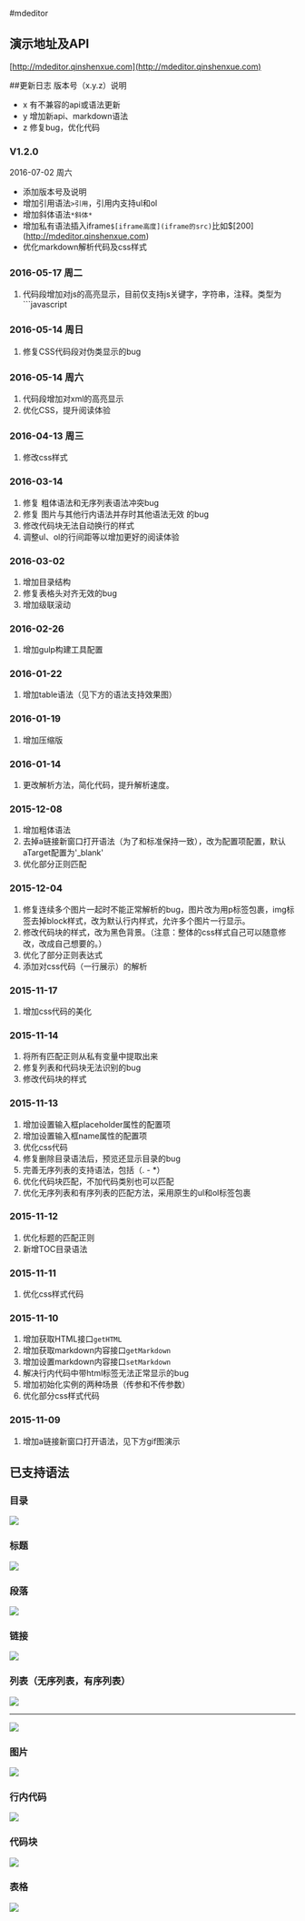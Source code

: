 #mdeditor
## 演示地址及API
[http://mdeditor.qinshenxue.com](http://mdeditor.qinshenxue.com)

##更新日志
版本号（x.y.z）说明
- x 有不兼容的api或语法更新
- y 增加新api、markdown语法
- z 修复bug，优化代码

### V1.2.0
2016-07-02 周六
- 添加版本号及说明
- 增加引用语法`>引用`，引用内支持ul和ol
- 增加斜体语法`*斜体*`
- 增加私有语法插入iframe`$[iframe高度](iframe的src)`比如$\[200](http://mdeditor.qinshenxue.com)
- 优化markdown解析代码及css样式






### 2016-05-17 周二
1. 代码段增加对js的高亮显示，目前仅支持js关键字，字符串，注释。类型为\`\`\`javascript

### 2016-05-14 周日
1. 修复CSS代码段对伪类显示的bug

### 2016-05-14 周六
1. 代码段增加对xml的高亮显示
2. 优化CSS，提升阅读体验

### 2016-04-13 周三
1. 修改css样式

### 2016-03-14
1. 修复 粗体语法和无序列表语法冲突bug
2. 修复 图片与其他行内语法并存时其他语法无效 的bug
3. 修改代码块无法自动换行的样式
4. 调整ul、ol的行间距等以增加更好的阅读体验

### 2016-03-02
1. 增加目录结构
2. 修复表格头对齐无效的bug
3. 增加级联滚动

### 2016-02-26
1. 增加gulp构建工具配置

### 2016-01-22
1. 增加table语法（见下方的语法支持效果图）

### 2016-01-19
1. 增加压缩版

### 2016-01-14
1. 更改解析方法，简化代码，提升解析速度。

### 2015-12-08
1. 增加粗体语法
2. 去掉a链接新窗口打开语法（为了和标准保持一致），改为配置项配置，默认aTarget配置为'_blank'
3. 优化部分正则匹配


### 2015-12-04
1. 修复连续多个图片一起时不能正常解析的bug，图片改为用p标签包裹，img标签去掉block样式，改为默认行内样式，允许多个图片一行显示。
2. 修改代码块的样式，改为黑色背景。（注意：整体的css样式自己可以随意修改，改成自己想要的。）
3. 优化了部分正则表达式
4. 添加对css代码（一行展示）的解析

### 2015-11-17
1. 增加css代码的美化

### 2015-11-14
1. 将所有匹配正则从私有变量中提取出来
2. 修复列表和代码块无法识别的bug
3. 修改代码块的样式


### 2015-11-13
1. 增加设置输入框placeholder属性的配置项
2. 增加设置输入框name属性的配置项
3. 优化css代码
4. 修复删除目录语法后，预览还显示目录的bug
5. 完善无序列表的支持语法，包括（. - *）
6. 优化代码块匹配，不加代码类别也可以匹配
7. 优化无序列表和有序列表的匹配方法，采用原生的ul和ol标签包裹

### 2015-11-12
1. 优化标题的匹配正则
2. 新增TOC目录语法

### 2015-11-11
1. 优化css样式代码

### 2015-11-10
1. 增加获取HTML接口`getHTML`
2. 增加获取markdown内容接口`getMarkdown`
3. 增加设置markdown内容接口`setMarkdown`
4. 解决行内代码中带html标签无法正常显示的bug
5. 增加初始化实例的两种场景（传参和不传参数）
6. 优化部分css样式代码

### 2015-11-09
1. 增加a链接新窗口打开语法，见下方gif图演示




## 已支持语法
### 目录
![](readme/toc.gif)

### 标题
![](readme/h16.gif)
### 段落
![](readme/p.gif)
### 链接
![](readme/a.gif)
### 列表（无序列表，有序列表）
![](readme/ul.gif)
*****
![](readme/ol.gif)
### 图片
![](readme/img.gif)
### 行内代码
![](readme/inlinecode.gif)
### 代码块
![](readme/code.gif)
### 表格
![](readme/table.png)